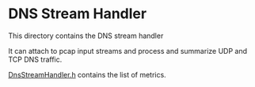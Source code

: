 # DNS Stream Handler

This directory contains the DNS stream handler

It can attach to pcap input streams and process and summarize UDP and TCP DNS traffic.

[DnsStreamHandler.h](DnsXactStreamHandler.h) contains the list of metrics.
